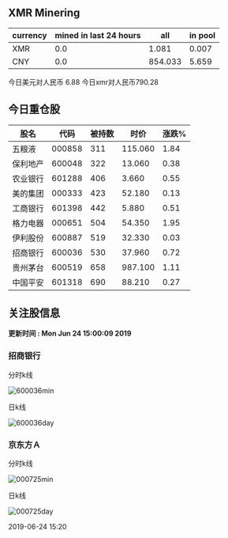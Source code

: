 ## XMR Minering

|currency|mined in last 24 hours|all|in pool|
|---|---|---|---|
|XMR|0.0|1.081|0.007|
|CNY|0.0|854.033|5.659|

今日美元对人民币 6.88	今日xmr对人民币790.28


## 今日重仓股 

|股名|代码|被持数|时价|涨跌%|
|---|---|---|---|---|
|五粮液|000858|311|115.060|1.84|
|保利地产|600048|322|13.060|0.38|
|农业银行|601288|406|3.660|0.55|
|美的集团|000333|423|52.180|0.13|
|工商银行|601398|442|5.880|0.51|
|格力电器|000651|504|54.350|1.95|
|伊利股份|600887|519|32.330|0.03|
|招商银行|600036|530|37.960|0.72|
|贵州茅台|600519|658|987.100|1.11|
|中国平安|601318|690|88.210|0.27|

## 关注股信息
**更新时间 : Mon Jun 24 15:00:09 2019**
### 招商银行 
分时k线

![600036min](http://image.sinajs.cn/newchart/min/n/sh600036.gif)

日k线

![600036day](http://image.sinajs.cn/newchart/daily/n/sh600036.gif)

### 京东方Ａ 
分时k线

![000725min](http://image.sinajs.cn/newchart/min/n/sz000725.gif)

日k线

![000725day](http://image.sinajs.cn/newchart/daily/n/sz000725.gif)

2019-06-24 15:20